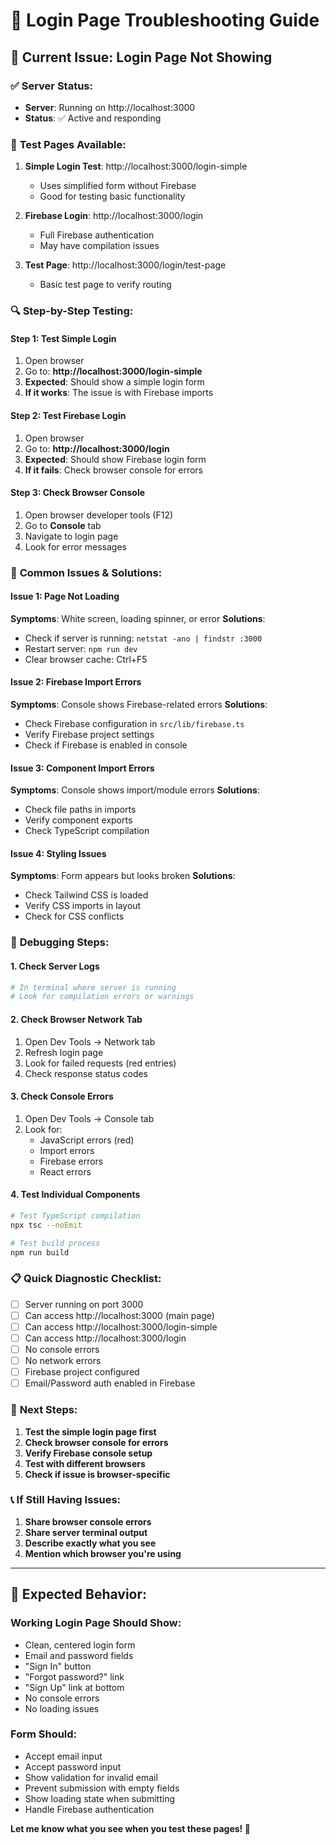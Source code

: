# 🔧 Login Page Troubleshooting Guide

## 🚨 **Current Issue: Login Page Not Showing**

### ✅ **Server Status:**
- **Server**: Running on http://localhost:3000
- **Status**: ✅ Active and responding

### 🧪 **Test Pages Available:**

1. **Simple Login Test**: http://localhost:3000/login-simple
   - Uses simplified form without Firebase
   - Good for testing basic functionality

2. **Firebase Login**: http://localhost:3000/login
   - Full Firebase authentication
   - May have compilation issues

3. **Test Page**: http://localhost:3000/login/test-page
   - Basic test page to verify routing

### 🔍 **Step-by-Step Testing:**

#### **Step 1: Test Simple Login**
1. Open browser
2. Go to: **http://localhost:3000/login-simple**
3. **Expected**: Should show a simple login form
4. **If it works**: The issue is with Firebase imports

#### **Step 2: Test Firebase Login**
1. Open browser
2. Go to: **http://localhost:3000/login**
3. **Expected**: Should show Firebase login form
4. **If it fails**: Check browser console for errors

#### **Step 3: Check Browser Console**
1. Open browser developer tools (F12)
2. Go to **Console** tab
3. Navigate to login page
4. Look for error messages

### 🐛 **Common Issues & Solutions:**

#### **Issue 1: Page Not Loading**
**Symptoms**: White screen, loading spinner, or error
**Solutions**:
- Check if server is running: `netstat -ano | findstr :3000`
- Restart server: `npm run dev`
- Clear browser cache: Ctrl+F5

#### **Issue 2: Firebase Import Errors**
**Symptoms**: Console shows Firebase-related errors
**Solutions**:
- Check Firebase configuration in `src/lib/firebase.ts`
- Verify Firebase project settings
- Check if Firebase is enabled in console

#### **Issue 3: Component Import Errors**
**Symptoms**: Console shows import/module errors
**Solutions**:
- Check file paths in imports
- Verify component exports
- Check TypeScript compilation

#### **Issue 4: Styling Issues**
**Symptoms**: Form appears but looks broken
**Solutions**:
- Check Tailwind CSS is loaded
- Verify CSS imports in layout
- Check for CSS conflicts

### 🔧 **Debugging Steps:**

#### **1. Check Server Logs**
```bash
# In terminal where server is running
# Look for compilation errors or warnings
```

#### **2. Check Browser Network Tab**
1. Open Dev Tools → Network tab
2. Refresh login page
3. Look for failed requests (red entries)
4. Check response status codes

#### **3. Check Console Errors**
1. Open Dev Tools → Console tab
2. Look for:
   - JavaScript errors (red)
   - Import errors
   - Firebase errors
   - React errors

#### **4. Test Individual Components**
```bash
# Test TypeScript compilation
npx tsc --noEmit

# Test build process
npm run build
```

### 📋 **Quick Diagnostic Checklist:**

- [ ] Server running on port 3000
- [ ] Can access http://localhost:3000 (main page)
- [ ] Can access http://localhost:3000/login-simple
- [ ] Can access http://localhost:3000/login
- [ ] No console errors
- [ ] No network errors
- [ ] Firebase project configured
- [ ] Email/Password auth enabled in Firebase

### 🚀 **Next Steps:**

1. **Test the simple login page first**
2. **Check browser console for errors**
3. **Verify Firebase console setup**
4. **Test with different browsers**
5. **Check if issue is browser-specific**

### 📞 **If Still Having Issues:**

1. **Share browser console errors**
2. **Share server terminal output**
3. **Describe exactly what you see**
4. **Mention which browser you're using**

---

## 🎯 **Expected Behavior:**

### **Working Login Page Should Show:**
- Clean, centered login form
- Email and password fields
- "Sign In" button
- "Forgot password?" link
- "Sign Up" link at bottom
- No console errors
- No loading issues

### **Form Should:**
- Accept email input
- Accept password input
- Show validation for invalid email
- Prevent submission with empty fields
- Show loading state when submitting
- Handle Firebase authentication

**Let me know what you see when you test these pages! 🚀**
